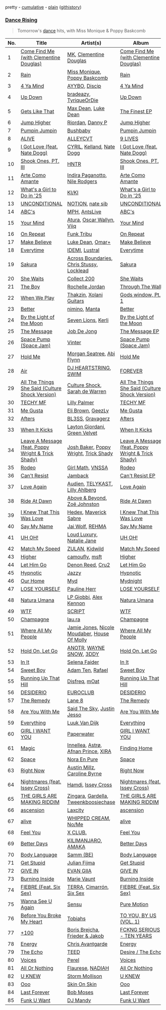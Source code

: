 pretty - [cumulative](/playlists/cumulative/Dance%20Rising.md) - [plain](/playlists/plain/37i9dQZF1DX8tZsk68tuDw) ([githistory](https://github.githistory.xyz/vitokorn/spotify-playlist-archive/blob/master/playlists/plain/37i9dQZF1DX8tZsk68tuDw))
### [Dance Rising](https://open.spotify.com/playlist/37i9dQZF1DX8tZsk68tuDw)

> Tomorrow's <a href="spotify:genre:edm_dance">dance</a> hits, with Miss Monique & Poppy Baskcomb

| No. | Title | Artist(s) | Album | Length |
|---|---|---|---|---|
| 1 | [Come Find Me (with Clementine Douglas)](https://open.spotify.com/track/03AhbPoniP5uqqJKYGWgZE) | [MK](https://open.spotify.com/artist/1yqxFtPHKcGcv6SXZNdyT9), [Clementine Douglas](https://open.spotify.com/artist/4DWuml4Jf6K81b5rAPwMb6) | [Come Find Me (with Clementine Douglas)](https://open.spotify.com/album/2D48QGD5lU5kErH6PxLjTs) | 3:27 |
| 2 | [Rain](https://open.spotify.com/track/5UzmK3aMmpW9X1pKjRdrMi) | [Miss Monique](https://open.spotify.com/artist/29TpNOsTNYbLb6Xa10H0PR), [Poppy Baskcomb](https://open.spotify.com/artist/4STmXOXUF3UieHU46NWLVt) | [Rain](https://open.spotify.com/album/3BiRyCQFu9ftb7sASphBHQ) | 3:18 |
| 3 | [4 Ya Mind](https://open.spotify.com/track/6cJwVvwYpMg8PlQpJY5RwS) | [AYYBO](https://open.spotify.com/artist/0YVquC9RaJLYFNmlJFzkTV), [Discip](https://open.spotify.com/artist/6K16NRv0isbkftsv5lmlMT) | [4 Ya Mind](https://open.spotify.com/album/0xmHvWsIECBDM5ltH51C2f) | 3:25 |
| 4 | [Up Down](https://open.spotify.com/track/5jqEybi7fIl2BpT0njbfhO) | [bradeazy](https://open.spotify.com/artist/1dESZUZevzhd5dzq9ZsMLI), [TyriqueOrDie](https://open.spotify.com/artist/6IyH7Och2DBHZAEBH9t9dE) | [Up Down](https://open.spotify.com/album/3rClZY3iOdiE4bwY6P25hY) | 2:52 |
| 5 | [Gets Like That](https://open.spotify.com/track/1aBVDx9VjyLEk8rz8pezru) | [Max Dean](https://open.spotify.com/artist/65TLDWbTJxYASqadmNAxvc), [Luke Dean](https://open.spotify.com/artist/2BhXOZ96YbOdXz8F6HVUw4) | [The Finest EP](https://open.spotify.com/album/2MzCc76W5Gt0mGaRRDA9Ve) | 2:49 |
| 6 | [Jump Higher](https://open.spotify.com/track/1P4uI6cVv6RgiW1NpJGBjB) | [Riordan](https://open.spotify.com/artist/68rU1sdZ0HjxjEC5YnSmao), [Danny P](https://open.spotify.com/artist/6RImhfdBSbW7mioCBKmQOd) | [Jump Higher](https://open.spotify.com/album/3dpGcHNwIkkcC0Ead79yzw) | 2:56 |
| 7 | [Pumpin Jumpin](https://open.spotify.com/track/1VhNZmtGQPnJlzZStAYn5j) | [Bushbaby](https://open.spotify.com/artist/6YYg4TQoF8cp50IuM2vU4C) | [Pumpin Jumpin](https://open.spotify.com/album/0WyIwrLoLBoS30ES2bgnXF) | 3:41 |
| 8 | [ALIVE](https://open.spotify.com/track/5uaGvrkuejhZ6ROQGac5Qs) | [ALLEYCVT](https://open.spotify.com/artist/4JxRK2gxmri7L7OWaxnVD1) | [9 LIVES](https://open.spotify.com/album/2Y339jvY13XJXPCQ5OtYxb) | 2:13 |
| 9 | [I Got Love (feat. Nate Dogg)](https://open.spotify.com/track/573wEbtTrCoyZFm3HaZg1d) | [CYRIL](https://open.spotify.com/artist/11kt6ggsdxvI8MhyeSMKom), [Kelland](https://open.spotify.com/artist/7nZJ6x2Wj2suztg4H53GSf), [Nate Dogg](https://open.spotify.com/artist/1Oa0bMld0A3u5OTYfMzp5h) | [I Got Love (feat. Nate Dogg)](https://open.spotify.com/album/0os5qVVj0b7pFt2ctmGMCR) | 2:12 |
| 10 | [Shook Ones, PT. III](https://open.spotify.com/track/1pZVr0g2zWmsCXoUjFqNZZ) | [HNTR](https://open.spotify.com/artist/3R0yz9xgTmCOLQMPcJ6MuU) | [Shook Ones, PT. III](https://open.spotify.com/album/3O9VVRJeKfnT0XBTZIhRVb) | 3:38 |
| 11 | [Arte Como Amante](https://open.spotify.com/track/6BXNHgJ3S22nkho8kaZuIy) | [Indira Paganotto](https://open.spotify.com/artist/0JXc5G7ZImFTwPg3y8MTfR), [Nile Rodgers](https://open.spotify.com/artist/3yDIp0kaq9EFKe07X1X2rz) | [Arte Como Amante](https://open.spotify.com/album/2Yr7RV0myc2RAjJ9ruNGRG) | 4:26 |
| 12 | [What's a Girl to Do in '25](https://open.spotify.com/track/3OgdqZIgGIqusstV9IqX6p) | [KI/KI](https://open.spotify.com/artist/0UMs6dTf23FC2fHc40fXNS) | [What's a Girl to Do in '25](https://open.spotify.com/album/2K9OkH3GAXoussmUIZHAfr) | 2:28 |
| 13 | [UNCONDITIONAL](https://open.spotify.com/track/36cpvfoFRtt54qelBQ0Qkl) | [NOTION](https://open.spotify.com/artist/1uRVM0wBdtyEuU582EeKJM), [nate sib](https://open.spotify.com/artist/4TNu2ZIE566yKwEhOT8eTv) | [UNCONDITIONAL](https://open.spotify.com/album/0aOuVsBkVR8F2l9loZb07R) | 3:01 |
| 14 | [ABC's](https://open.spotify.com/track/73P8YjW0PLirC8MygBp3hj) | [MPH](https://open.spotify.com/artist/62SCu33InHVq97VaWw3eof), [AntsLive](https://open.spotify.com/artist/3JYp3dC5wTBWagBRR5fjpk) | [ABC's](https://open.spotify.com/album/6zpvtXid20MHH1ZYdb1mJE) | 2:58 |
| 15 | [Your Mind](https://open.spotify.com/track/2crEwjCQ4DMwvKEjIDslkj) | [Atura](https://open.spotify.com/artist/5nn0cIrXfm1pZ7jKFFexei), [Oscar Wallyn](https://open.spotify.com/artist/7J0KMSIGpJYscqTGc6L1oN), [Viiq](https://open.spotify.com/artist/4hHvJgsm5erOOP97SBJ8uQ) | [Your Mind](https://open.spotify.com/album/2n8p61Ro0BVU2wCOTAhg6D) | 3:02 |
| 16 | [On Repeat](https://open.spotify.com/track/2NuKvt8jjaIivq4Za4glMP) | [Funk Tribu](https://open.spotify.com/artist/1vK8NnrPlBlF34LaiFX1SK) | [On Repeat](https://open.spotify.com/album/4shvqvbwtI2KQQyw3T9aK2) | 3:10 |
| 17 | [Make Believe](https://open.spotify.com/track/7IoTUnyyvbMEY2UuE2Tmsx) | [Luke Dean](https://open.spotify.com/artist/2BhXOZ96YbOdXz8F6HVUw4), [Omar+](https://open.spotify.com/artist/06HO1b1nd4kQzRakdZBTSc) | [Make Believe](https://open.spotify.com/album/0WsYBIIe88Cbqs6QpwYqMy) | 3:05 |
| 18 | [Everytime](https://open.spotify.com/track/5uaHSOou5ernQBKhfVse1f) | [IDEMI](https://open.spotify.com/artist/09OK5GXLbMSjg8lOb4wRVT), [Lustral](https://open.spotify.com/artist/0dkFacPMrWkrQzjjhcMHb7) | [Everytime](https://open.spotify.com/album/3mSHcMzJwojPzTVubh9MuN) | 3:25 |
| 19 | [Sakura](https://open.spotify.com/track/6YnMiAJNZtqKwYgwrKSkwt) | [Across Boundaries](https://open.spotify.com/artist/05LFLggIBdr1eWwonERbmT), [Chris Stussy](https://open.spotify.com/artist/3BxjasMelf9pKaE4f7Y0So), [Locklead](https://open.spotify.com/artist/14X4Rn0s4EuGtizL0l8IIw) | [Sakura](https://open.spotify.com/album/0MPcxp7xIPt7LA1Qu6pMk5) | 6:24 |
| 20 | [She Waits](https://open.spotify.com/track/6UPql2upXpCahPme1FzOs6) | [Collect 200](https://open.spotify.com/artist/3MFpHeyqVwW0n7mZbJPNyE) | [She Waits](https://open.spotify.com/album/2OeZ42uzQXCop2v3xLTK0d) | 2:57 |
| 21 | [The Boy](https://open.spotify.com/track/71opuLWkFhYlqcYYKPkkQw) | [Rochelle Jordan](https://open.spotify.com/artist/3MM3uKNdJbvefUael12dl3) | [Through The Wall](https://open.spotify.com/album/1vTquD47VNHtfuc5tVLI98) | 3:34 |
| 22 | [When We Play](https://open.spotify.com/track/7bZzYTtOpjYtGi9fd4HFjc) | [Thakzin](https://open.spotify.com/artist/5IqRgFYiImSVQrScLaFyEE), [Xolani Guitars](https://open.spotify.com/artist/0fXj3KTK2tXbxUImfJEF9I) | [Gods window, Pt. 1](https://open.spotify.com/album/2qDpWACZJ81rK6BJP8aoWD) | 8:33 |
| 23 | [Better](https://open.spotify.com/track/6oUgmZK0McW4706SLJlfDh) | [nimino](https://open.spotify.com/artist/5x0R3zoC09GMiRJomoexLV), [Manta](https://open.spotify.com/artist/6AGlSGZh0z7CwUXEnFYXyJ) | [Better](https://open.spotify.com/album/5yHLIte1CKJLMMjOrexXqX) | 3:58 |
| 24 | [By the Light of the Moon](https://open.spotify.com/track/20TYKg7pZLNFmLwwfER9G5) | [Seven Lions](https://open.spotify.com/artist/6fcTRFpz0yH79qSKfof7lp), [Kerli](https://open.spotify.com/artist/4IFgewC2urR62Fwt7uAU03) | [By the Light of the Moon](https://open.spotify.com/album/4Hd8CzQdBmuEXsUyHpYCcj) | 4:27 |
| 25 | [The Message](https://open.spotify.com/track/5fN2dHD2RxxDVJVWyTVq0t) | [Job De Jong](https://open.spotify.com/artist/0XbTWVRVTghfm7SBPI6hpI) | [The Message EP](https://open.spotify.com/album/6OF6KDVge1XAAADYIDf9ej) | 3:37 |
| 26 | [Space Pump (Space Jam)](https://open.spotify.com/track/4vqZk6EL4i4lSYHMViNnuV) | [Vinter](https://open.spotify.com/artist/7kxIJLoHe2W8GFXSN17KWz) | [Space Pump (Space Jam)](https://open.spotify.com/album/73MaHOfZf2Dh5fTCwBfXMA) | 2:45 |
| 27 | [Hold Me](https://open.spotify.com/track/2uxRNIseE14NHEh38SaEeZ) | [Morgan Seatree](https://open.spotify.com/artist/0GInfEJXl2kGPhSsVqEqXh), [Abi Flynn](https://open.spotify.com/artist/734bmNflMslwf81kYoy7bs) | [Hold Me](https://open.spotify.com/album/0xq1Ug8C06g4znM3QizelQ) | 2:32 |
| 28 | [Air](https://open.spotify.com/track/1hGFbfiUfo4xVIR0R706rR) | [DJ HEARTSTRING](https://open.spotify.com/artist/5tcwaJBUyEdxQxvieuQxU7), [SWIM](https://open.spotify.com/artist/1OxXLWb0AXEgOfTUzlDg3V) | [FOREVER](https://open.spotify.com/album/45eDwIUGCbJKLNGwXj00Jh) | 3:42 |
| 29 | [All The Things She Said (Culture Shock Version)](https://open.spotify.com/track/4hp4cs1fKConq0Cmr4luW9) | [Culture Shock](https://open.spotify.com/artist/6lp2VnIRXXpC9Wz7hSX6RE), [Sarah de Warren](https://open.spotify.com/artist/2V431yZGG08uroH2CZAgur) | [All The Things She Said (Culture Shock Version)](https://open.spotify.com/album/4iHVL611SiXiIYtgEJbmRS) | 2:38 |
| 30 | [TECHY MF](https://open.spotify.com/track/3j17V2ltFQ6XBs9tPljYCb) | [Lilly Palmer](https://open.spotify.com/artist/4h8IEOdrg60WM5XGyNOCVU) | [TECHY MF](https://open.spotify.com/album/3wdsImiyiJLpawSLSaXscX) | 2:54 |
| 31 | [Me Gusta](https://open.spotify.com/track/2SVvycM3A5XdT6leTr30mv) | [Eli Brown](https://open.spotify.com/artist/5lVNSw2GPci8kebrAQpZqU), [GeezLy](https://open.spotify.com/artist/2pm5MR0BU1dzvOd7ernZQc) | [Me Gusta](https://open.spotify.com/album/4QziocRlxq0VgHwO2X9vsP) | 3:10 |
| 32 | [Afters](https://open.spotify.com/track/3zBgyblLVca62srEQa1RPC) | [BL3SS](https://open.spotify.com/artist/6kbR2eL4hecj3rFwGOsYsI), [Gravagerz](https://open.spotify.com/artist/2zoy9aYWHueNXCIqh2MStc) | [Afters](https://open.spotify.com/album/1ijY6TU6pZ8AtvwnWnLip1) | 2:04 |
| 33 | [When It Kicks](https://open.spotify.com/track/4SevuM9vs3a3RcKBPPfpym) | [Layton Giordani](https://open.spotify.com/artist/7mC3RkNNTV6p2j9w4F8Ip4), [Green Velvet](https://open.spotify.com/artist/3ABaec4jjl95VqmG1iD4k2) | [When It Kicks](https://open.spotify.com/album/04ybXlfPtu2JdmXOrI2yTG) | 3:20 |
| 34 | [Leave A Message (feat. Poppy Wright & Trick Shady)](https://open.spotify.com/track/6pMfUwTWJfhnqfjW020rNH) | [Josh Baker](https://open.spotify.com/artist/4zf8Awb8y1X9qwL4oiVRd6), [Poppy Wright](https://open.spotify.com/artist/7av0AJ5afMwtx5Ay0Nv7qS), [Trick Shady](https://open.spotify.com/artist/0Bkjl4B4omnidK7jdcIsxC) | [Leave A Message (feat. Poppy Wright & Trick Shady)](https://open.spotify.com/album/2wyxDi2v4RwUsJifLQx75r) | 3:07 |
| 35 | [Rodeo](https://open.spotify.com/track/3KtJMh6nkI5Sv8YUayxsKm) | [Girl Math](https://open.spotify.com/artist/5ME3kZ92gTA4IcXDauJmz5), [VNSSA](https://open.spotify.com/artist/6fjbZ7zQBYEy3kvB5JL5PM) | [Rodeo](https://open.spotify.com/album/4lUpiJgxMtkPx0NIQH1uV2) | 3:23 |
| 36 | [Can't Resist](https://open.spotify.com/track/69apGibKG9WdsnS6jvLUUG) | [Jamback](https://open.spotify.com/artist/7n5VjDNd00Hy0ZDEGn0erB) | [Can't Resist EP](https://open.spotify.com/album/1c2WIt22tmiyxyeXKxQofJ) | 2:39 |
| 37 | [Love Again](https://open.spotify.com/track/1v7SdHbR0pkwFb9RfG6L6O) | [Audien](https://open.spotify.com/artist/4xnMDfgEmXZEEDdITKcGuE), [TELYKAST](https://open.spotify.com/artist/7vWC03wqXwUqjPON8hc1tz), [Lilly Ahlberg](https://open.spotify.com/artist/2s8bgT1CE6KOA0a2omeCDk) | [Love Again](https://open.spotify.com/album/5wrYrywBsHkGIekBoScfG8) | 3:11 |
| 38 | [Ride At Dawn](https://open.spotify.com/track/55Q7oDS8Y4e6dYyqZKax7d) | [Above & Beyond](https://open.spotify.com/artist/10gzBoINW3cLJfZUka8Zoe), [Zoë Johnston](https://open.spotify.com/artist/3dWyWwLvZWsWtXZHhmAiFL) | [Ride At Dawn](https://open.spotify.com/album/7DiasgKMXc817JWAUi1org) | 2:53 |
| 39 | [I Knew That This Was Love](https://open.spotify.com/track/2eGZxtHRkncnNmcFpgAkKR) | [Hedex](https://open.spotify.com/artist/22I9QWygJ2IfxR855VsA3t), [Maverick Sabre](https://open.spotify.com/artist/0ukgrNYk51TkMQr0f2Br4Q) | [I Knew That This Was Love](https://open.spotify.com/album/61Mk02a4HnAroOpHcMYmsV) | 2:46 |
| 40 | [Say My Name](https://open.spotify.com/track/31xap7wcReOw50PxpEdh4C) | [Jai Wolf](https://open.spotify.com/artist/24V5UY0nChKpnb1TBPJhCw), [REHMA](https://open.spotify.com/artist/528kmCx2HGqrT4G9sXCDuD) | [Say My Name](https://open.spotify.com/album/0FzK089OhhE9ClJLa6t7zI) | 3:30 |
| 41 | [UH OH!](https://open.spotify.com/track/0qFJaAtOXhT94nwgRxPVpI) | [Loud Luxury](https://open.spotify.com/artist/6t1gpxYbY8OlLA7D2RiikQ), [Natalie Jane](https://open.spotify.com/artist/5bfglVyGJppmmNoC2rhBUG) | [UH OH!](https://open.spotify.com/album/3szo1Pgvq1SIJccaADZuSQ) | 2:23 |
| 42 | [Match My Speed](https://open.spotify.com/track/0Jc3LSbd1KQaKpMC716iBX) | [ZULAN](https://open.spotify.com/artist/2Yz9F5lQVc0p6SDxkw2BvF), [Kidwild](https://open.spotify.com/artist/5IR3SxDdtCCw6KD1aoF6w9) | [Match My Speed](https://open.spotify.com/album/5BZIFHtGU9M94e69CJS12P) | 1:57 |
| 43 | [Higher](https://open.spotify.com/track/6BSQNP60x1gUBToCF66S6r) | [camoufly](https://open.spotify.com/artist/6ZmJg6NCjGmRgC2GEI86pQ), [msft](https://open.spotify.com/artist/2G8vzUhESNnXthOWoZn3mx) | [Higher](https://open.spotify.com/album/2GcTWVCHl9KR00vBbMv7Uj) | 2:33 |
| 44 | [Let Him Go](https://open.spotify.com/track/2ir5RP1s9KMC8P6h1eMJsk) | [Denon Reed](https://open.spotify.com/artist/7uPcIYxrvLRWaL0xQU4TnE), [Cru2](https://open.spotify.com/artist/6uvHjbvYhxT5K481Ph53H1) | [Let Him Go](https://open.spotify.com/album/4kqyenhfePkTqSPqfPOOmg) | 2:24 |
| 45 | [Hypnotic](https://open.spotify.com/track/1ulorUgFxDQdshBrtzgYRK) | [Jazzy](https://open.spotify.com/artist/7zAAwgV5Wqmvpb4GzvlRkP) | [Hypnotic](https://open.spotify.com/album/4pYBgkBcpcqhEOfrLCBKWc) | 2:58 |
| 46 | [Our Home](https://open.spotify.com/track/5r29ub7D58nOi0vZbnvWGv) | [Myd](https://open.spotify.com/artist/3QFiymmbJlVBPpnrOatEAk) | [Mydnight](https://open.spotify.com/album/2MVB6MztUF4iFQCcbBYmOe) | 3:33 |
| 47 | [LOSE YOURSELF](https://open.spotify.com/track/5vFQLe2rxYj0N3fOXIxErQ) | [Pauline Herr](https://open.spotify.com/artist/66VgJGpaRMwrNaS2MPqIDf) | [LOSE YOURSELF](https://open.spotify.com/album/16F8h09SzhLCFLC1rBWOJt) | 2:32 |
| 48 | [Natura Umana](https://open.spotify.com/track/44TO2DzyeHJaNJFQOQLndQ) | [LP Giobbi](https://open.spotify.com/artist/3oKnyRhYWzNsTiss5n4Z1J), [Alex Kennon](https://open.spotify.com/artist/1HMBuicB5RnpHxRDR51oMS) | [Natura Umana](https://open.spotify.com/album/5o7efMyf3LoANyGDmvMHc7) | 3:07 |
| 49 | [WTF](https://open.spotify.com/track/18rxxU3lErSMcyoYIXR4k1) | [SCRIPT](https://open.spotify.com/artist/4CvDmoy5yE6L4hdBOHg1sz) | [WTF](https://open.spotify.com/album/6Qs4FQFYCMfLnuYEFATGEo) | 3:13 |
| 50 | [Champagne](https://open.spotify.com/track/0GvCFasUqd63QhmvMUiWqN) | [lau.ra](https://open.spotify.com/artist/3uOdNUjwD6hhOh1z2dQEIn) | [Champagne](https://open.spotify.com/album/4TKxmz7JRy8QKPxO7dWDTo) | 3:32 |
| 51 | [Where All My People](https://open.spotify.com/track/0koUMh9cOpA0WfWD20MIxD) | [Jamie Jones](https://open.spotify.com/artist/4admDxmnri5Zco0xYrJ0ji), [Nicole Moudaber](https://open.spotify.com/artist/7ixDtqtITfqx5lZQGh5gKe), [House Of Molly](https://open.spotify.com/artist/2OJ4GHfL6qKe7osItZyedh) | [Where All My People](https://open.spotify.com/album/47EJutKixbBXN6mVtXe7Qg) | 3:06 |
| 52 | [Hold On, Let Go](https://open.spotify.com/track/68tOdKX9bNXD2MCFVsE5OF) | [ANOTR](https://open.spotify.com/artist/4p5WgeiPSPpqPDs7T6OkWf), [WAYNE SNOW](https://open.spotify.com/artist/4f44GWlEQdXaWl8gQ9sPBC), [3DDY](https://open.spotify.com/artist/7D53TPVCnMEjMMKP9EKv8q) | [Hold On, Let Go](https://open.spotify.com/album/73diRAl84rievVIadGPsoc) | 4:01 |
| 53 | [In It](https://open.spotify.com/track/6doi1FwFmq4eroLXAM4TyO) | [Selena Faider](https://open.spotify.com/artist/7ewdymCL6FW9BNPFXFuNgd) | [In It](https://open.spotify.com/album/0tywyauEJceUMimBQfTe7w) | 3:10 |
| 54 | [Sweet Boy](https://open.spotify.com/track/1SB3vBA3V37paKqQ4BfLVn) | [Adam Ten](https://open.spotify.com/artist/05tmGPn4fFdVpnsMt0YW5S), [Rafael](https://open.spotify.com/artist/3DHC2ZUVADRKLSmqPcqvc6) | [Sweet Boy](https://open.spotify.com/album/6B53fE8uMvCNbRTzD86ACl) | 3:37 |
| 55 | [Running Up That Hill](https://open.spotify.com/track/6FPZOmgqrLVDO9eCocyUY8) | [Disfreq](https://open.spotify.com/artist/2r6S8dhE6TLxyYJndSd345), [mOat](https://open.spotify.com/artist/5cwcCt2XL9QIC0yZy33Fds) | [Running Up That Hill](https://open.spotify.com/album/18vln26XLOG633FiGZ0GLF) | 3:29 |
| 56 | [DESIDERIO](https://open.spotify.com/track/5HCOROrwg6GYBhDG4BcKpO) | [EUROCLUB](https://open.spotify.com/artist/0O4Hy2bjefsM76Enm55XkR) | [DESIDERIO](https://open.spotify.com/album/5SybuNi2Sqdmu4fj7i3C6S) | 3:11 |
| 57 | [The Remedy](https://open.spotify.com/track/7lzWB5OQsulccR6ywX4JjM) | [Lane 8](https://open.spotify.com/artist/27gtK7m9vYwCyJ04zz0kIb) | [The Remedy](https://open.spotify.com/album/0IaYbZzTVe1ipJ4yn3eMXu) | 3:41 |
| 58 | [Are You With Me](https://open.spotify.com/track/5AQUoPHBy8jbmg5f5jmq6t) | [Said The Sky](https://open.spotify.com/artist/4LZ4De2MoO3lP6QaNCfvcu), [Justin Jesso](https://open.spotify.com/artist/1QDrz3DMMaz3TB1cm0PGDu) | [Are You With Me](https://open.spotify.com/album/0y2BBGWLGFycNWWi69O400) | 3:03 |
| 59 | [Everything](https://open.spotify.com/track/1BJyVpblYEmeYberEVmOWM) | [Luuk Van Dijk](https://open.spotify.com/artist/1KFfk3NtblIJtGEqyiR31t) | [Everything](https://open.spotify.com/album/56f1MFjf3qnA3OQSqS0017) | 4:45 |
| 60 | [GIRL I WANT YOU](https://open.spotify.com/track/5ocaIFjQEcuZni3guyHoHl) | [Paperwater](https://open.spotify.com/artist/4enJurkJhWYJxokouQ02ky) | [GIRL I WANT YOU](https://open.spotify.com/album/7i4Kb4tSmsvXWTM399KKct) | 3:31 |
| 61 | [Magic](https://open.spotify.com/track/3q8D7O6GOuiNMBX8SJSt8K) | [Innellea](https://open.spotify.com/artist/71rqI5HtraA3qXBwatyG6e), [Astrø](https://open.spotify.com/artist/31anju77mwSChYTKZYLxbZ), [Afnan Prince](https://open.spotify.com/artist/0T3J2fxgciLGud2pwqHixZ), [XIRA](https://open.spotify.com/artist/7CWqlWlNqgpEYr4vwcVzCJ) | [Finding Home](https://open.spotify.com/album/3CRJaVRt0ni52xagPsekyk) | 5:00 |
| 62 | [Space](https://open.spotify.com/track/4eQXDVpJW0P2uj59IuoKrh) | [Nora En Pure](https://open.spotify.com/artist/24DO0PijjITGIEWsO8XaPs) | [Space](https://open.spotify.com/album/3msvLBxKrUza6uM1VjXLsI) | 4:04 |
| 63 | [Right Now](https://open.spotify.com/track/69kA0r4P0OYNRunizcANLu) | [Austin Millz](https://open.spotify.com/artist/43UmVQp9qZILibJ5vHq21k), [Caroline Byrne](https://open.spotify.com/artist/2tVd9Bpt5Li9UsmKwhJ1nG) | [Right Now](https://open.spotify.com/album/7KLcjAjvk0hZjj7vWLuu7n) | 3:37 |
| 64 | [Nightmares (feat. Issey Cross)](https://open.spotify.com/track/79aGuVHoeEa6fGzs5EmzIF) | [Hamdi](https://open.spotify.com/artist/7vvicoei9BbKpZix8qSeLg), [Issey Cross](https://open.spotify.com/artist/5QrV5Vr4KdsyKtifvD6X1U) | [Nightmares (feat. Issey Cross)](https://open.spotify.com/album/0QXqGwL443mY0Sfb6fjRVo) | 2:58 |
| 65 | [THE GIRLS ARE MAKING RIDDIM](https://open.spotify.com/track/75NAHnZKY5M5yfaBgaqpeb) | [Zingara](https://open.spotify.com/artist/5LxbXRVEMOw6i1WSa2YQn1), [Gardella](https://open.spotify.com/artist/3CCAetE0sFpegAh0V8xJLf), [Tweenkboosiechase](https://open.spotify.com/artist/46pf6AXDf42L3k6fDp7vkR) | [THE GIRLS ARE MAKING RIDDIM](https://open.spotify.com/album/7hLUNS1q3OQcEczWBLG1Vx) | 3:12 |
| 66 | [ascension](https://open.spotify.com/track/64I6rOFgXK6XzElgsF4moV) | [Laxcity](https://open.spotify.com/artist/4YUBqnGDhH4JphZIhi9cdB) | [ascension](https://open.spotify.com/album/2ATV1vTGeO6H7nMwo2cIAN) | 3:02 |
| 67 | [alive](https://open.spotify.com/track/43IicbdTFqQdd70qPUAFyi) | [WHIPPED CREAM](https://open.spotify.com/artist/5CMaNobmJYgXcfiT0zYOwi), [No/Me](https://open.spotify.com/artist/4L0It80jhQQKMTU2r02nkL) | [alive](https://open.spotify.com/album/4793thhWqAaumOMiplcu9y) | 3:26 |
| 68 | [Feel You](https://open.spotify.com/track/0AkQIzDWxywsrtnY6f0oYB) | [X CLUB.](https://open.spotify.com/artist/4CYPaFp9yDrNduNptv0DPQ) | [Feel You](https://open.spotify.com/album/3uBHz77NGhAuxozj6CUIzL) | 2:58 |
| 69 | [Better Days](https://open.spotify.com/track/4ncYt6zcpeT7TdKy5XQ8Mu) | [KILIMANJARO](https://open.spotify.com/artist/4QGD0m9AGZixhuPAzaBeD7), [AMAKA](https://open.spotify.com/artist/37BQKlogkKqPt9nioMBLOa) | [Better Days](https://open.spotify.com/album/77rQVGYB6ZuwjAKo6Q2Qbh) | 3:00 |
| 70 | [Body Language](https://open.spotify.com/track/31yljlcH1pEm4Dz85D1KGC) | [Samm (BE)](https://open.spotify.com/artist/2IDtMW47SEAptw9RwNREm0) | [Body Language](https://open.spotify.com/album/1PJEjRyI5FCOqFf6QbWnlf) | 2:59 |
| 71 | [Get Stupid](https://open.spotify.com/track/22pC8m4kzjrMQRJXYg0usw) | [Julian Fijma](https://open.spotify.com/artist/3KEvY1XBn7ZqQcHhUoGeqy) | [Get Stupid](https://open.spotify.com/album/0xkWdnlmmsfqbFrdqlrGom) | 3:21 |
| 72 | [GIVE IN](https://open.spotify.com/track/7DvaIxndt396r0LJeXSe3j) | [EVAN GIIA](https://open.spotify.com/artist/0D6BtvIkN3P9GHTa8KR24t) | [GIVE IN](https://open.spotify.com/album/5tRfIKrXKuaIIcuwIuYr2o) | 2:55 |
| 73 | [Burning Inside](https://open.spotify.com/track/449kNr07oY9jZWkRwlZl5Z) | [Marie Vaunt](https://open.spotify.com/artist/50KydUSYhBFGorhAgUcrL5) | [Burning Inside](https://open.spotify.com/album/5VMcsCWlKoqmhO9t9ZD8H3) | 3:38 |
| 74 | [FIEBRE (Feat. Six Sex)](https://open.spotify.com/track/0IIQtfrHXuoumnGRKqyPc4) | [TERRA](https://open.spotify.com/artist/2ZO4ka6Jjy4hukXzifTEmA), [Cimarrón](https://open.spotify.com/artist/55RsSMUUEc7iMzXQcRSHnI), [Six Sex](https://open.spotify.com/artist/29rvPhemBdOLYdLr2xI8dr) | [FIEBRE (Feat. Six Sex)](https://open.spotify.com/album/0NTUigooxMuY6UyTst6lwe) | 2:41 |
| 75 | [Wanna See U Again](https://open.spotify.com/track/61wIaRj0CMJR7MecUlW5a1) | [Sensu](https://open.spotify.com/artist/4KkoOAycKxCd85wUPaImhw) | [Pure Motion](https://open.spotify.com/album/3OBeNrJXWPdq8HP7VzyIev) | 2:53 |
| 76 | [Before You Broke My Heart](https://open.spotify.com/track/5t3HqfdKcA7igOrOx0JKJX) | [Tobiahs](https://open.spotify.com/artist/4eHzBO6qaL2wt35kENSbTs) | [TO YOU, BY US (VOL. 1)](https://open.spotify.com/album/3B5HqIucVllBSuzk692VFv) | 2:37 |
| 77 | [+100](https://open.spotify.com/track/6ViQUdwjd96UevIV14MGDm) | [Boris Brejcha](https://open.spotify.com/artist/6caPJFLv1wesmM7gwK1ACy), [Frieder & Jakob](https://open.spotify.com/artist/0rngZQF9IoOPgAXhJmF35V) | [FCKNG SERIOUS - TEN YEARS](https://open.spotify.com/album/5Md7czb7InID5CDy5SOZ5R) | 3:17 |
| 78 | [Energy](https://open.spotify.com/track/25wfFxvxoRwZN9UwqqCsjg) | [Chris Avantgarde](https://open.spotify.com/artist/715OI7hiv58daVlEDXM47U) | [Energy](https://open.spotify.com/album/3Qr5e6vWQ8r9l8dhPJoOrY) | 6:05 |
| 79 | [The Echo](https://open.spotify.com/track/13vv2vy3F15e62jVqnnGAA) | [TEED](https://open.spotify.com/artist/0g3NiCRhEv7M4SEDMrpItN) | [Desire / The Echo](https://open.spotify.com/album/6rOgSgLPH6OtQuJsX7inJP) | 5:06 |
| 80 | [Voices](https://open.spotify.com/track/30swnXxdVtDdwgZBUtwvcm) | [Perel](https://open.spotify.com/artist/5cmqnZNaNDqgcsTOkQUmqB) | [Voices](https://open.spotify.com/album/4e1mGV35guXUGYlOYhAAzJ) | 3:36 |
| 81 | [All Or Nothing](https://open.spotify.com/track/5ryjcOp0ZyAwzcHCnyofVR) | [Flaurese](https://open.spotify.com/artist/2ZZtx5Nl2hf5rjM2q9XE06), [NADIAH](https://open.spotify.com/artist/1xMTtv502Ls5oN1xMEJele) | [All Or Nothing](https://open.spotify.com/album/5VwQr7tA1L0gKA3cuzUIQB) | 2:54 |
| 82 | [U KNEW](https://open.spotify.com/track/7hxV8cTz7q0BpcINmEl0q9) | [Storm Mollison](https://open.spotify.com/artist/6GOV6moAmOS8qzIEvjKoVC) | [U KNEW](https://open.spotify.com/album/2VLBoICgmdCwSeFuJt3pfc) | 3:32 |
| 83 | [Ooo](https://open.spotify.com/track/3O4VZXxFLtyb8yhCHnClDu) | [Skin On Skin](https://open.spotify.com/artist/5mnxMXIM6BNhVVTXnBatKa) | [Ooo](https://open.spotify.com/album/55F9lvdT7PRtVofAzLXDRX) | 3:59 |
| 84 | [Last Forever](https://open.spotify.com/track/17DObRgarppeleRuJJOV8q) | [Bob Moses](https://open.spotify.com/artist/6LHsnRBUYhFyt01PdKXAF5) | [Last Forever](https://open.spotify.com/album/6u9A0fkIdZfRNpLepIV39C) | 5:09 |
| 85 | [Funk U Want](https://open.spotify.com/track/2aiiorAu7zLKYanYv47LjN) | [DJ Mandy](https://open.spotify.com/artist/4p2xDjEJLI7pgml2xOb3iT) | [Funk U Want](https://open.spotify.com/album/1fXkckIZDpKNPOsyK55iwu) | 3:30 |